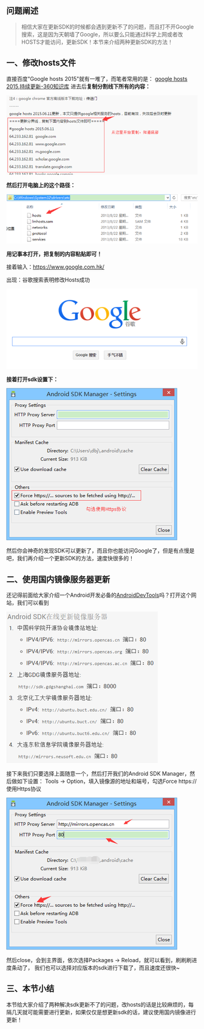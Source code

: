 ## 问题阐述
> 相信大家在更新SDK的时候都会遇到更新不了的问题，而且打不开Google搜索，这是因为天朝墙了Google，所以要么只能通过科学上网或者改HOSTS才能访问，更新SDK！本节来介绍两种更新SDK的方法！


## 一、修改hosts文件
直接百度"Google hosts 2015"就有一堆了，而笔者常用的是： [google hosts 2015,持续更新-360知识库](http://www.360kb.com/kb/2_150.html) 进去后**复制分割线下所有的内容：**

![](../img/ready-36.jpg)

**然后打开电脑上的这个路径：**

![](../img/ready-37.jpg)

**用记事本打开，把复制的内容粘贴即可！**

接着输入：https://www.google.com.hk/

出现：谷歌搜索表明修改Hosts成功

![](../img/ready-38.jpg)

**接着打开sdk设置下：**

![](../img/ready-39.jpg)

然后你会神奇的发现SDK可以更新了，而且你也能访问Google了，但是有点慢是吧，我们再介绍一个更新SDK的方法，速度快很多的！


## 二、使用国内镜像服务器更新
还记得前面给大家介绍一个Android开发必备的[AndroidDevTools](http://www.androiddevtools.cn/)吗？打开这个网站，我们可以看到

![](../img/ready-40.jpg)

接下来我们只要选择上面随意一个，然后打开我们的Android SDK Manager，然后做如下设置： Tools -> Option，填入镜像源的地址和端号，勾选Force https://使用Https协议

![](../img/ready-41.jpg)

然后close，会到主界面，依次选择Packages -> Reload，就可以看到，刷刷刷进度条动了， 我们也可以选择对应版本的sdk进行下载了，而且速度还很快~


## 三、本节小结
本节给大家介绍了两种解决sdk更新不了的问题，改hosts的话是比较麻烦的，每隔几天就可能需要进行更新，如果仅仅是想更新sdk的话，建议使用国内镜像进行更新！